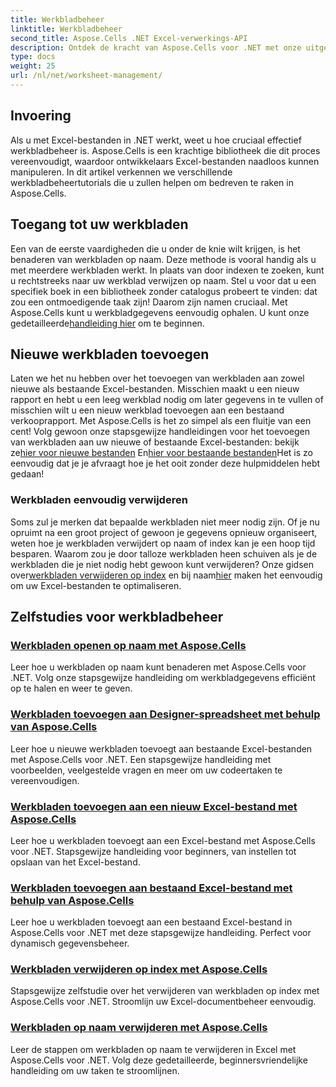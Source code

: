 ```yaml
---
title: Werkbladbeheer
linktitle: Werkbladbeheer
second_title: Aspose.Cells .NET Excel-verwerkings-API
description: Ontdek de kracht van Aspose.Cells voor .NET met onze uitgebreide tutorials, die u stap voor stap door het beheer van werkbladen leiden.
type: docs
weight: 25
url: /nl/net/worksheet-management/
---
```

## Invoering

Als u met Excel-bestanden in .NET werkt, weet u hoe cruciaal effectief werkbladbeheer is. Aspose.Cells is een krachtige bibliotheek die dit proces vereenvoudigt, waardoor ontwikkelaars Excel-bestanden naadloos kunnen manipuleren. In dit artikel verkennen we verschillende werkbladbeheertutorials die u zullen helpen om bedreven te raken in Aspose.Cells.

## Toegang tot uw werkbladen

Een van de eerste vaardigheden die u onder de knie wilt krijgen, is het benaderen van werkbladen op naam. Deze methode is vooral handig als u met meerdere werkbladen werkt. In plaats van door indexen te zoeken, kunt u rechtstreeks naar uw werkblad verwijzen op naam. Stel u voor dat u een specifiek boek in een bibliotheek zonder catalogus probeert te vinden: dat zou een ontmoedigende taak zijn! Daarom zijn namen cruciaal. Met Aspose.Cells kunt u werkbladgegevens eenvoudig ophalen. U kunt onze gedetailleerde[handleiding hier](./access-worksheets-by-name/) om te beginnen.

## Nieuwe werkbladen toevoegen

 Laten we het nu hebben over het toevoegen van werkbladen aan zowel nieuwe als bestaande Excel-bestanden. Misschien maakt u een nieuw rapport en hebt u een leeg werkblad nodig om later gegevens in te vullen of misschien wilt u een nieuw werkblad toevoegen aan een bestaand verkooprapport. Met Aspose.Cells is het zo simpel als een fluitje van een cent! Volg gewoon onze stapsgewijze handleidingen voor het toevoegen van werkbladen aan uw nieuwe of bestaande Excel-bestanden: bekijk ze[hier voor nieuwe bestanden](./add-worksheets-to-new-excel-file/) En[hier voor bestaande bestanden](./add-worksheets-to-existing-excel-file/)Het is zo eenvoudig dat je je afvraagt hoe je het ooit zonder deze hulpmiddelen hebt gedaan!

### Werkbladen eenvoudig verwijderen

 Soms zul je merken dat bepaalde werkbladen niet meer nodig zijn. Of je nu opruimt na een groot project of gewoon je gegevens opnieuw organiseert, weten hoe je werkbladen verwijdert op naam of index kan je een hoop tijd besparen. Waarom zou je door talloze werkbladen heen schuiven als je de werkbladen die je niet nodig hebt gewoon kunt verwijderen? Onze gidsen over[werkbladen verwijderen op index](./remove-worksheets-by-index/) en bij naam[hier](./remove-worksheets-by-name/) maken het eenvoudig om uw Excel-bestanden te optimaliseren.

## Zelfstudies voor werkbladbeheer
### [Werkbladen openen op naam met Aspose.Cells](./access-worksheets-by-name/)
Leer hoe u werkbladen op naam kunt benaderen met Aspose.Cells voor .NET. Volg onze stapsgewijze handleiding om werkbladgegevens efficiënt op te halen en weer te geven.
### [Werkbladen toevoegen aan Designer-spreadsheet met behulp van Aspose.Cells](./add-worksheets-to-designer-spreadsheet/)
Leer hoe u nieuwe werkbladen toevoegt aan bestaande Excel-bestanden met Aspose.Cells voor .NET. Een stapsgewijze handleiding met voorbeelden, veelgestelde vragen en meer om uw codeertaken te vereenvoudigen.
### [Werkbladen toevoegen aan een nieuw Excel-bestand met Aspose.Cells](./add-worksheets-to-new-excel-file/)
Leer hoe u werkbladen toevoegt aan een Excel-bestand met Aspose.Cells voor .NET. Stapsgewijze handleiding voor beginners, van instellen tot opslaan van het Excel-bestand.
### [Werkbladen toevoegen aan bestaand Excel-bestand met behulp van Aspose.Cells](./add-worksheets-to-existing-excel-file/)
Leer hoe u werkbladen toevoegt aan een bestaand Excel-bestand in Aspose.Cells voor .NET met deze stapsgewijze handleiding. Perfect voor dynamisch gegevensbeheer.
### [Werkbladen verwijderen op index met Aspose.Cells](./remove-worksheets-by-index/)
Stapsgewijze zelfstudie over het verwijderen van werkbladen op index met Aspose.Cells voor .NET. Stroomlijn uw Excel-documentbeheer eenvoudig.
### [Werkbladen op naam verwijderen met Aspose.Cells](./remove-worksheets-by-name/)
Leer de stappen om werkbladen op naam te verwijderen in Excel met Aspose.Cells voor .NET. Volg deze gedetailleerde, beginnersvriendelijke handleiding om uw taken te stroomlijnen.